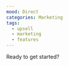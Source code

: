 ```yaml
---
mood: Direct
categories: Marketing
tags:
  - upsell
  - marketing
  - features
---
```

Ready to get started?